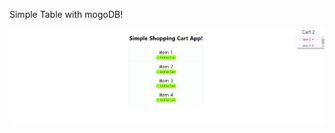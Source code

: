 Simple Table with mogoDB!

![alt text](https://github.com/manojprabakarp/react-simple-shopping/blob/main/src/asset/shopping.png)
